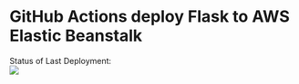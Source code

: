 # GitHub Actions deploy Flask to AWS Elastic Beanstalk

Status of Last Deployment:<br>
<img src="https://github.com/mircea95/web-profile/workflows/CI-CD-Pipeline-to-AWS-ElasticBeastalk/badge.svg?branch=main"><br>

